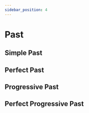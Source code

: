 ```yaml
---
sidebar_position: 4
---
```


# Past

## Simple Past

## Perfect Past

## Progressive Past

## Perfect Progressive Past

